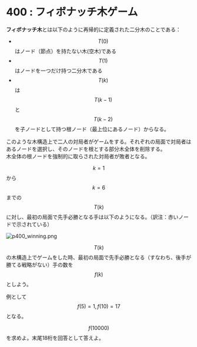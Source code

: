 # 400 : フィボナッチ木ゲーム

**フィボナッチ木**とは以下のように再帰的に定義された二分木のことである：

* $$T(0)$$はノード（節点）を持たない木(空木)である
* $$T(1)$$はノードを一つだけ持つ二分木である
* $$T(k)$$は$$T(k-1)$$と$$T(k-2)$$を子ノードとして持つ根ノード（最上位にあるノード）からなる。

このような木構造上で二人の対局者がゲームをする。それぞれの局面で対局者はあるノードを選択し、そのノードを根とする部分木全体を削除する。\
木全体の根ノードを強制的に取らされた対局者が敗者となる。

$$k=1$$から$$k=6$$までの$$T(k)$$に対し、最初の局面で先手必勝となる手は以下のようになる。（訳注：赤いノードで示されている）

![p400\_winning.png](https://projecteuler.net/project/images/p400\_winning.png)

$$T(k)$$の木構造上でゲームをした時、最初の局面で先手必勝となる（すなわち、後手が勝てる戦略がない）手の数を$$f(k)$$としよう。

例として$$f(5) = 1, f(10) = 17$$となる。

$$f(10000)$$を求めよ。末尾18桁を回答として答えよ。
